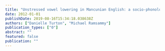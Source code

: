 ```yaml
---
title: "Unstressed vowel lowering in Mancunian English: a socio-phonological study"
date: 2012-01-01
publishDate: 2019-08-16T15:34:18.038638Z
authors: ["Danielle Turton", "Michael Ramsammy"]
publication_types: ["0"]
abstract: ""
featured: false
publication: ""
---
```


